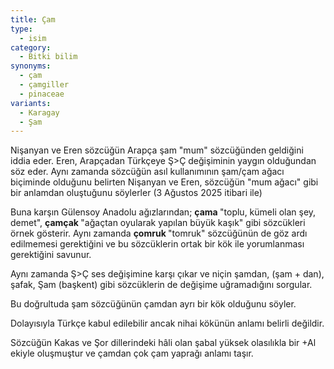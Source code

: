 ```yaml
---
title: Çam
type:
  - isim
category:
  - Bitki bilim
synonyms:
  - çam
  - çamgiller
  - pinaceae
variants:
  - Karagay
  - Şam
---
```

Nişanyan ve Eren sözcüğün Arapça şam "mum" sözcüğünden geldiğini iddia eder. Eren, Arapçadan Türkçeye Ş>Ç değişiminin yaygın olduğundan söz eder. Aynı zamanda sözcüğün asıl kullanımının şam/çam ağacı biçiminde olduğunu belirten Nişanyan ve Eren, sözcüğün "mum ağacı" gibi bir anlamdan oluştuğunu söylerler (3 Ağustos 2025 itibari ile)

Buna karşın Gülensoy Anadolu ağızlarından; **çama&#32;**"toplu, kümeli olan şey, demet", **çamçak&#32;**"ağaçtan oyularak yapılan büyük kaşık" gibi  sözcükleri örnek gösterir. Aynı zamanda **çomruk&#32;**"tomruk" sözcüğünün de göz ardı edilmemesi gerektiğini ve bu sözcüklerin ortak bir kök ile yorumlanması gerektiğini savunur.

Aynı zamanda Ş>Ç ses değişimine karşı çıkar ve niçin şamdan, (şam + dan), şafak, Şam (başkent) gibi sözcüklerin de değişime uğramadığını sorgular.

Bu doğrultuda şam sözcüğünün çamdan ayrı bir kök olduğunu söyler.

Dolayısıyla Türkçe kabul edilebilir ancak nihai kökünün anlamı belirli değildir.

Sözcüğün Kakas ve Şor dillerindeki hâli olan şabal yüksek olasılıkla bir +Al ekiyle oluşmuştur ve çamdan çok çam yaprağı anlamı taşır.
